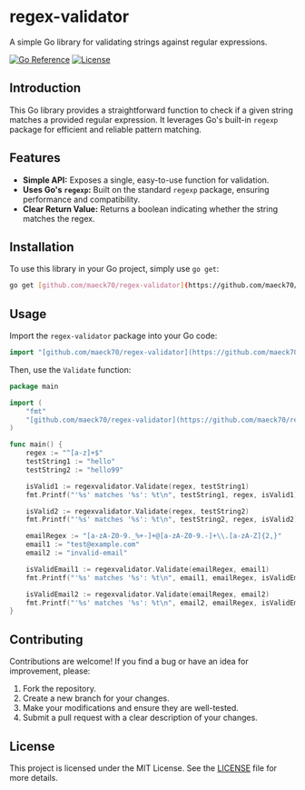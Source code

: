 # regex-validator

A simple Go library for validating strings against regular expressions.

[![Go Reference](https://pkg.go.dev/badge/github.com/maeck70/regex-validator.svg)](https://pkg.go.dev/github.com/maeck70/regex-validator)
[![License](https://img.shields.io/badge/License-MIT-yellow.svg)](https://opensource.org/licenses/MIT)
## Introduction

This Go library provides a straightforward function to check if a given string matches a provided regular expression. It leverages Go's built-in `regexp` package for efficient and reliable pattern matching.

## Features

* **Simple API:** Exposes a single, easy-to-use function for validation.
* **Uses Go's `regexp`:** Built on the standard `regexp` package, ensuring performance and compatibility.
* **Clear Return Value:** Returns a boolean indicating whether the string matches the regex.

## Installation

To use this library in your Go project, simply use `go get`:

```bash
go get [github.com/maeck70/regex-validator](https://github.com/maeck70/regex-validator)
````

## Usage

Import the `regex-validator` package into your Go code:

```go
import "[github.com/maeck70/regex-validator](https://github.com/maeck70/regex-validator)"
```

Then, use the `Validate` function:

```go
package main

import (
	"fmt"
	"[github.com/maeck70/regex-validator](https://github.com/maeck70/regex-validator)"
)

func main() {
	regex := "^[a-z]+$"
	testString1 := "hello"
	testString2 := "hello99"

	isValid1 := regexvalidator.Validate(regex, testString1)
	fmt.Printf("'%s' matches '%s': %t\n", testString1, regex, isValid1) // Output: 'hello' matches '^[a-z]+$': true

	isValid2 := regexvalidator.Validate(regex, testString2)
	fmt.Printf("'%s' matches '%s': %t\n", testString2, regex, isValid2) // Output: 'hello99' matches '^[a-z]+$': false

	emailRegex := "[a-zA-Z0-9._%+-]+@[a-zA-Z0-9.-]+\\.[a-zA-Z]{2,}"
	email1 := "test@example.com"
	email2 := "invalid-email"

	isValidEmail1 := regexvalidator.Validate(emailRegex, email1)
	fmt.Printf("'%s' matches '%s': %t\n", email1, emailRegex, isValidEmail1) // Output: 'test@example.com' matches '[a-zA-Z0-9._%+-]+@[a-zA-Z0-9.-]+\\.[a-zA-Z]{2,}': true

	isValidEmail2 := regexvalidator.Validate(emailRegex, email2)
	fmt.Printf("'%s' matches '%s': %t\n", email2, emailRegex, isValidEmail2) // Output: 'invalid-email' matches '[a-zA-Z0-9._%+-]+@[a-zA-Z0-9.-]+\\.[a-zA-Z]{2,}': false
}
```

## Contributing

Contributions are welcome\! If you find a bug or have an idea for improvement, please:

1.  Fork the repository.
2.  Create a new branch for your changes.
3.  Make your modifications and ensure they are well-tested.
4.  Submit a pull request with a clear description of your changes.

## License

This project is licensed under the MIT License. See the [LICENSE](https://www.google.com/search?q=LICENSE) file for more details.

```

